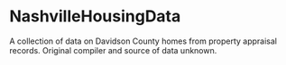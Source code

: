 # NashvilleHousingData

A collection of data on Davidson County homes from property appraisal records. Original compiler and source of data unknown.
